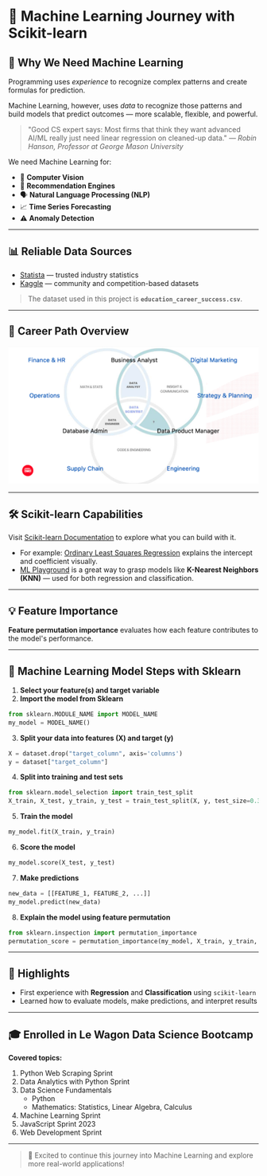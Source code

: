 # 📘 Machine Learning Journey with Scikit-learn

## 🤖 Why We Need Machine Learning
Programming uses *experience* to recognize complex patterns and create formulas for prediction.

Machine Learning, however, uses *data* to recognize those patterns and build models that predict outcomes — more scalable, flexible, and powerful.

> "Good CS expert says: Most firms that think they want advanced AI/ML really just need linear regression on cleaned-up data."
> — *Robin Hanson, Professor at George Mason University*

We need Machine Learning for:
- 🧠 **Computer Vision**
- 🎯 **Recommendation Engines**
- 🗣 **Natural Language Processing (NLP)**
- 📈 **Time Series Forecasting**
- ⚠️ **Anomaly Detection**

---

## 📊 Reliable Data Sources
- [Statista](https://www.statista.com/) — trusted industry statistics
- [Kaggle](https://www.kaggle.com/) — community and competition-based datasets

> The dataset used in this project is **`education_career_success.csv`**.

---

## 🚣️ Career Path Overview
![Career Path](1.png)

---

## 🛠️ Scikit-learn Capabilities
Visit [Scikit-learn Documentation](https://scikit-learn.org/stable/) to explore what you can build with it.

- For example: [Ordinary Least Squares Regression](https://setosa.io/ev/ordinary-least-squares-regression/) explains the intercept and coefficient visually.
- [ML Playground](https://ml-playground.com/) is a great way to grasp models like **K-Nearest Neighbors (KNN)** — used for both regression and classification.

---

## 💡 Feature Importance
**Feature permutation importance** evaluates how each feature contributes to the model's performance.

---

## 🧱 Machine Learning Model Steps with Sklearn

1. **Select your feature(s) and target variable**
2. **Import the model from Sklearn**
```python
from sklearn.MODULE_NAME import MODEL_NAME
my_model = MODEL_NAME()
```

3. **Split your data into features (X) and target (y)**
```python
X = dataset.drop("target_column", axis='columns')
y = dataset["target_column"]
```

4. **Split into training and test sets**
```python
from sklearn.model_selection import train_test_split
X_train, X_test, y_train, y_test = train_test_split(X, y, test_size=0.3)
```

5. **Train the model**
```python
my_model.fit(X_train, y_train)
```

6. **Score the model**
```python
my_model.score(X_test, y_test)
```

7. **Make predictions**
```python
new_data = [[FEATURE_1, FEATURE_2, ...]]
my_model.predict(new_data)
```

8. **Explain the model using feature permutation**
```python
from sklearn.inspection import permutation_importance
permutation_score = permutation_importance(my_model, X_train, y_train, n_repeats=50)
```

---

## 🌟 Highlights
- First experience with **Regression** and **Classification** using `scikit-learn`
- Learned how to evaluate models, make predictions, and interpret results

---

## 🎓 Enrolled in Le Wagon Data Science Bootcamp

**Covered topics:**
1. Python Web Scraping Sprint
2. Data Analytics with Python Sprint
3. Data Science Fundamentals
    - Python
    - Mathematics: Statistics, Linear Algebra, Calculus
4. Machine Learning Sprint
5. JavaScript Sprint 2023
6. Web Development Sprint

---

> 🚀 Excited to continue this journey into Machine Learning and explore more real-world applications!

